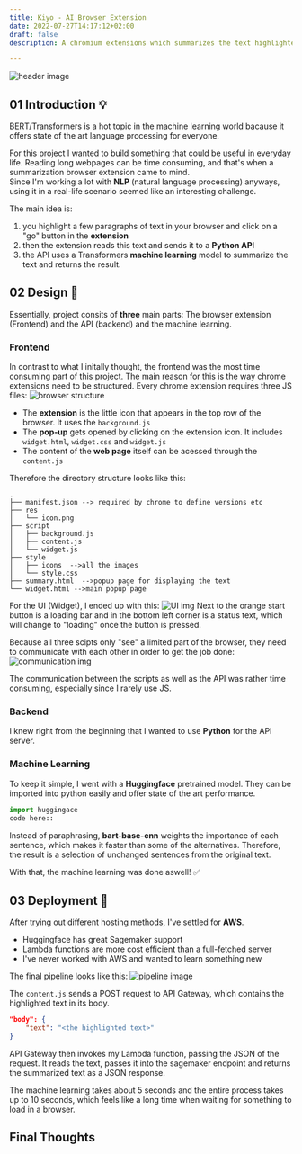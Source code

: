 ```yaml
---
title: Kiyo - AI Browser Extension
date: 2022-07-27T14:17:12+02:00
draft: false 
description: A chromium extensions which summarizes the text highlighted in your browser via AI. Build with JS, Python and AWS

---
```

![header image](/md_img/kiyo_smug.png)


## 01 Introduction 💡
BERT/Transformers is a hot topic in the machine learning world bacause it offers state of the art language processing for everyone.

For this project I wanted to build something that could be useful in everyday life.
Reading long webpages can be time consuming, and that's when a summarization browser extension came to mind.  
Since I'm working a lot with **NLP** (natural language processing) anyways, using it in a real-life scenario seemed like an interesting challenge.

The main idea is:
1. you highlight a few paragraphs of text in your browser and click on a "go" button in the **extension**
2. then the extension reads this text and sends it to a **Python API** 
3. the API uses a Transformers **machine learning** model to summarize the text and returns the result.


## 02 Design 📝
Essentially, project consits of **three** main parts: The browser extension (Frontend) and the API (backend) and the machine learning.

### Frontend
In contrast to what I initally thought, the frontend was the most time consuming part of this project.
The main reason for this is the way chrome extensions need to be structured.
Every chrome extension requires three JS files:
![browser structure](/md_img/browser_structure.png)

- The **extension** is the little icon that appears in the top row of the browser. It uses the `background.js`
- The **pop-up** gets opened by clicking on the extension icon. It includes `widget.html`, `widget.css` and `widget.js`
- The content of the **web page** itself can be acessed through the `content.js`

Therefore the directory structure looks like this:
```
.
├── manifest.json --> required by chrome to define versions etc
├── res
│   └── icon.png
├── script
│   ├── background.js
│   ├── content.js
│   └── widget.js
├── style
│   ├── icons  -->all the images
│   └── style.css
├── summary.html  -->popup page for displaying the text
└── widget.html -->main popup page
```

For the UI (Widget), I ended up with this:
![UI img](/md_img/kiyo_ui.png)
Next to the orange start button is a loading bar and in the bottom left corner is a status text, which will change to "loading" once the button is pressed.

Because all three scipts only "see" a limited part of the browser, they need to communicate with each other in order to get the job done:
![communication img](/md_img/extension_communication.png)

The communication between the scripts as well as the API was rather time consuming, especially since I rarely use JS.

### Backend
I knew right from the beginning that I wanted to use **Python** for the API server. 

### Machine Learning
To keep it simple, I went with a **Huggingface** pretrained model. They can be imported into python easily and offer state of the art performance.

```py
import huggingace
code here::
```
Instead of paraphrasing, **bart-base-cnn** weights the importance of each sentence, which makes it faster than some of the alternatives. Therefore, the result is a selection of unchanged sentences from the original text.

With that, the machine learning was done aswell! ✅

## 03 Deployment 🚀
After trying out different hosting methods, I've settled for **AWS**. 

- Huggingface has great Sagemaker support
- Lambda functions are more cost efficient than a full-fetched server
- I've never worked with AWS and wanted to learn something new

The final pipeline looks like this:
![pipeline image](/md_img/aws_pipeline.png)

The `content.js` sends a POST request to API Gateway, which contains the highlighted text in its body.

```json
"body": {
    "text": "<the highlighted text>"
}
```

API Gateway then invokes my Lambda function, passing the JSON of the request.
It reads the text, passes it into the sagemaker endpoint and returns the summarized text as a JSON response.

The machine learning takes about 5 seconds and the entire process takes up to 10 seconds, which feels like a long time when waiting for something to load in a browser.

## Final Thoughts